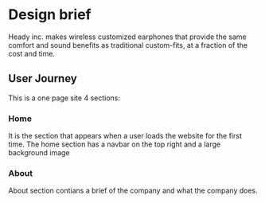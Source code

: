 # Design brief
Heady inc. makes wireless customized earphones that provide the same comfort and sound benefits as traditional custom-fits, at a fraction of the cost and time.

## User Journey
This is a one page site 4 sections:
### Home
It is the section that appears when a user loads the website for the first time. The home section has a navbar on the top right and a large background image 
### About
About section contians a brief of the company and what the company does.

